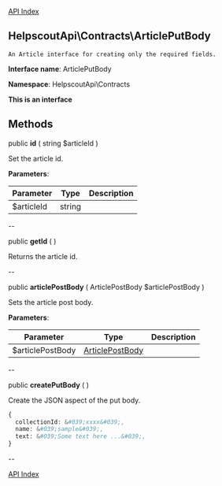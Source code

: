 [API Index](ApiIndex.md)


HelpscoutApi\Contracts\ArticlePutBody
---------------



    An Article interface for creating only the required fields.

    


**Interface name**: ArticlePutBody

**Namespace**: HelpscoutApi\Contracts

**This is an interface**







Methods
-------


public **id** ( string $articleId )


Set the article id.








**Parameters**:

| Parameter | Type | Description |
|-----------|------|-------------|
| $articleId | string |  |

--

public **getId** (  )


Returns the article id.








--

public **articlePostBody** ( ArticlePostBody $articlePostBody )


Sets the article post body.








**Parameters**:

| Parameter | Type | Description |
|-----------|------|-------------|
| $articlePostBody | [ArticlePostBody](HelpscoutApi-Contracts-ArticlePostBody.md) |  |

--

public **createPutBody** (  )


Create the JSON aspect of the put body.

```php
{
  collectionId: &#039;xxxx&#039;,
  name: &#039;sample&#039;,
  text: &#039;Some text here ...&#039;,
}
````






--

[API Index](ApiIndex.md)
